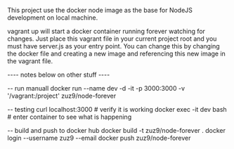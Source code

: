 This project use the docker node image as the base for NodeJS development on local machine.

vagrant up will start a docker container running forever watching for changes.  Just place this vagrant file in your current project root and you must have server.js as your entry point.  You can change this by changing the docker file and creating a new image and referencing this new image in the vagrant file.


----  notes below on other stuff ----

-- run manuall
docker run --name dev -d -it -p 3000:3000 -v '/vagrant:/project' zuz9/node-forever

-- testing
curl localhost:3000 # verify it is working
docker exec -it dev bash # enter container to see what is happening

-- build and push to docker hub
docker build -t zuz9/node-forever .
docker login --username zuz9 --email
docker push zuz9/node-forever
